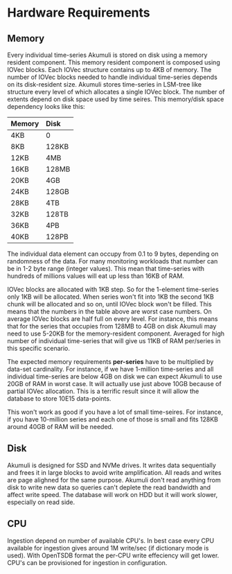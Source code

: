 # Hardware Requirements

## Memory

Every individual time-series Akumuli is stored on disk using a memory resident component. This memory resident component is composed using IOVec blocks. Each IOVec structure contains up to 4KB of memory. The number of IOVec blocks needed to handle individual time-series depends on its disk-resident size. Akumuli stores time-series in LSM-tree like structure every level of which allocates a single IOVec block. The number of extents depend on disk space used by time seires. This memory/disk space dependency looks like this:

| Memory | Disk |
| :--- | :--- |
| 4KB | 0 |
| 8KB | 128KB |
| 12KB | 4MB |
| 16KB | 128MB |
| 20KB | 4GB |
| 24KB | 128GB |
| 28KB | 4TB |
| 32KB | 128TB |
| 36KB | 4PB |
| 40KB | 128PB |

The individual data element can occupy from 0.1 to 9 bytes, depending on randomness of the data. For many monitoring workloads that number can be in 1-2 byte range \(integer values\). This mean that time-series with hundreds of millions values will eat up less than 16KB of RAM. 

IOVec blocks are allocated with 1KB step. So for the 1-element time-series only 1KB will be allocated. When series won't fit into 1KB the second 1KB chunk will be allocated and so on, until IOVec block won't be filled. This means that the numbers in the table above are worst case numbers. On average IOVec blocks are half full on every level. For instance, this means that for the series that occupies from 128MB to 4GB on disk Akumuli may need to use 5-20KB for the memory-resident component. Averaged for high number of individual time-series that will give us 11KB of RAM per/series in this specific scenario.

The expected memory requirements **per-series** have to be multiplied by data-set cardinality. For instance, if we have 1-million time-series and all individual time-series are below 4GB on disk we can expect Akumuli to use 20GB of RAM in worst case. It will actually use just above 10GB because of partial IOVec allocation. This is a terrific result since it will allow the database to store 10E15 data-points. 

This won't work as good if you have a lot of small time-seires. For instance, if you have 10-million series and each one of those is small and fits 128KB around 40GB of RAM will be needed.

## Disk

Akumuli is designed for SSD and NVMe drives. It writes data sequentially and frees it in large blocks to avoid write amplification. All reads and writes are page alighned for the same purpose. Akumuli don't read anything from disk to write new data so queries can't deplete the read bandwidth and affect write speed. The database will work on HDD but it will work slower, especially on read side.

## CPU

Ingestion depend on number of available CPU's. In best case every CPU available for ingestion gives around 1M write/sec \(if dictionary mode is used\). With OpenTSDB format the per-CPU write effeciency will get lower. CPU's can be provisioned for ingestion in configuration. 

